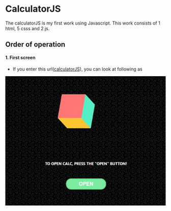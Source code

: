 # CalculatorJS
The calculatorJS is my first work using Javascript. This work consists of 1 html, 5 csss and 2 js.  
## Order of operation
#### 1. First screen  
  * If you enter this url([calculatorJS](https://taesung1993.github.io/calculatorJS/)), you can look at following as  
    
<p align = "center"><img src="https://github.com/taesung1993/calculatorJS/blob/master/images/markdown-firstscreen.png"></p>
